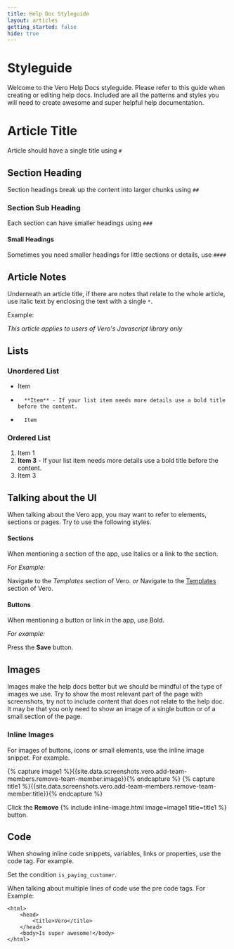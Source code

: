 ```yaml
---
title: Help Doc Styleguide
layout: articles
getting_started: false
hide: true
---
```


# Styleguide

Welcome to the Vero Help Docs styleguide. Please refer to this guide when creating or editing help docs. Included are all the patterns and styles you will need to create awesome and super helpful help documentation.



# Article Title
Article should have a single title using `#`

## Section Heading
Section headings break up the content into larger chunks using `##`

### Section Sub Heading
Each section can have smaller headings using `###`

#### Small Headings
Sometimes you need smaller headings for little sections or details, use `####`



## Article Notes

Underneath an article title, if there are notes that relate to the whole article, use italic text by enclosing the text with a single `*`. 

Example:

*This article applies to users of Vero's Javascript library only*

## Lists

### Unordered List

-   Item
-		**Item** - If your list item needs more details use a bold title before the content.
-		Item

### Ordered List

1.	Item 1
2.	**Item 3** - If your list item needs more details use a bold title before the content.
3.  Item 3

## Talking about the UI

When talking about the Vero app, you may want to refer to elements, sections or pages. Try to use the following styles. 

#### Sections
When mentioning a section of the app, use Italics or a link to the section.

*For Example:*

Navigate to the *Templates* section of Vero. *or* Navigate to the [Templates](https://app.getvero.com/templates) section of Vero.


#### Buttons
When mentioning a button or link in the app, use Bold.

*For example:*
	
Press the **Save** button.


## Images

Images make the help docs better but we should be mindful of the type of images we use. Try to show the most relevant part of the page with screenshots, try not to include content that does not relate to the help doc. It may be that you only need to show an image of a single button or of a small section of the page. 

### Inline Images

For images of buttons, icons or small elements, use the inline image snippet. For example.

{% capture image1 %}{{site.data.screenshots.vero.add-team-members.remove-team-member.image}}{% endcapture %}
{% capture title1 %}{{site.data.screenshots.vero.add-team-members.remove-team-member.title}}{% endcapture %}

Click the **Remove** {% include inline-image.html image=image1 title=title1 %} button.

## Code

When showing inline code snippets, variables, links or properties, use the code tag. For example.

Set the condition `is_paying_customer`.

When talking about multiple lines of code use the pre code tags. For Example:

	<html>
		<head>
			<title>Vero</title>
		</head>
		<body>Is super awesome!</body>
	</html>
